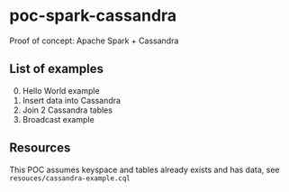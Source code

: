 # poc-spark-cassandra
Proof of concept: Apache Spark + Cassandra

## List of examples
0. Hello World example
1. Insert data into Cassandra
2. Join 2 Cassandra tables
3. Broadcast example


## Resources
This POC assumes keyspace and tables already exists and has data, 
see `resouces/cassandra-example.cql`